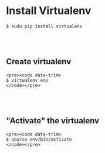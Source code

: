 Install Virtualenv
==================

    $ sudo pip install virtualenv


<br><br>


<div class="fragment">
    <h2>Create virtualenv</h2>

    <pre><code data-trim>
    $ virtualenv env
    </code></pre>
</div>

<br><br>

<div class="fragment">
    <h2>"Activate" the virtualenv</h2>

    <pre><code data-trim>
    $ source env/bin/activate
    </code></pre>
</div>
